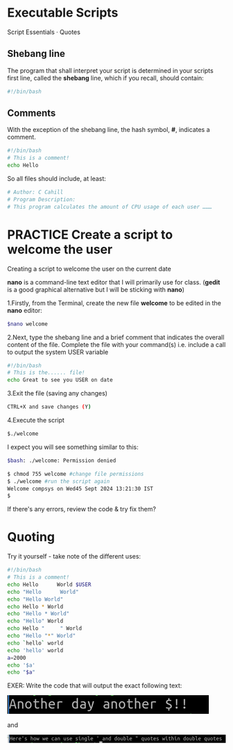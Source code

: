 # Executable Scripts

Script Essentials · Quotes

## Shebang line

The program that shall interpret your script is determined in your scripts first line, called the **shebang** line, which if you recall, should contain:

```bash
#!/bin/bash
```

## Comments

With the exception of the shebang line, the hash symbol, **#**, indicates a comment.

```bash
#!/bin/bash
# This is a comment!
echo Hello
```

So all files should include, at least:
```bash
# Author: C Cahill
# Program Description:
# This program calculates the amount of CPU usage of each user ………
```

# PRACTICE Create a script to welcome the user

 Creating a script to welcome the user on the current date

**nano** is a command-line text editor that I will primarily use for class.
(**gedit** is a good graphical alternative but I will be sticking with **nano**)

1.Firstly, from the Terminal, create the new file  **welcome** to be edited in the **nano** editor:

```bash
$nano welcome
```

2.Next, type the shebang line and a brief comment that indicates the overall content of the file. Complete the file with your command(s) i.e. include a call to output the system USER variable

```bash
#!/bin/bash
# This is the...... file!
echo Great to see you USER on date 
```

3.Exit the file (saving any changes)

```bash
CTRL+X and save changes (Y)
```

4.Execute the script

```bash
$./welcome
```

I expect you will see something similar to this:

```bash
$bash: ./welcome: Permission denied
```
```bash
$ chmod 755 welcome #change file permissions
$ ./welcome #run the script again
Welcome compsys on Wed45 Sept 2024 13:21:30 IST 
$
```

If there's any errors, review the code & try fix them?

# Quoting

Try it yourself - take note of the different uses:

```bash
#!/bin/bash
# This is a comment!
echo Hello      World $USER
echo "Hello      World"
echo "Hello World"
echo Hello * World
echo "Hello * World"
echo "Hello" World
echo Hello "     " World
echo "Hello "*" World"
echo `hello` world
echo 'hello' world
a=2000
echo '$a'
echo "$a"
```

EXER: Write the code that will output the exact following text:

![quotes](./img/quote.PNG)

and 

![quotes](./img/quotes.PNG)
